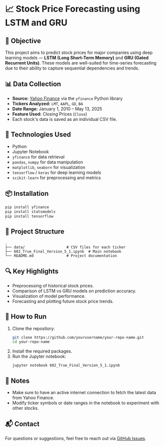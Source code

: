 # 📈 Stock Price Forecasting using LSTM and GRU

## 🧠 Objective
This project aims to predict stock prices for major companies using deep learning models — **LSTM (Long Short-Term Memory)** and **GRU (Gated Recurrent Units)**. These models are well-suited for time-series forecasting due to their ability to capture sequential dependencies and trends.

## 📊 Data Collection
- **Source:** [Yahoo Finance](https://finance.yahoo.com/) via the `yfinance` Python library  
- **Tickers Analyzed:** `LMT`, `AAPL`, `GD`, `BA`  
- **Date Range:** January 1, 2010 – May 13, 2025  
- **Feature Used:** Closing Prices (`Close`)  
- Each stock's data is saved as an individual CSV file.

## 🧰 Technologies Used
- Python
- Jupyter Notebook
- `yfinance` for data retrieval
- `pandas`, `numpy` for data manipulation
- `matplotlib`, `seaborn` for visualization
- `tensorflow` / `keras` for deep learning models
- `scikit-learn` for preprocessing and metrics

## 📦 Installation
```bash
pip install yfinance
pip install statsmodels
pip install tensorflow
```

## 📁 Project Structure
```
.
├── data/                   # CSV files for each ticker
├── 602_True_Final_Version_5_1.ipynb  # Main notebook
└── README.md               # Project documentation
```

## 🔍 Key Highlights
- Preprocessing of historical stock prices.
- Comparison of LSTM vs GRU models on prediction accuracy.
- Visualization of model performance.
- Forecasting and plotting future stock price trends.

## 🚀 How to Run
1. Clone the repository:
   ```bash
   git clone https://github.com/yourusername/your-repo-name.git
   cd your-repo-name
   ```
2. Install the required packages.
3. Run the Jupyter notebook:
   ```bash
   jupyter notebook 602_True_Final_Version_5_1.ipynb
   ```

## 📌 Notes
- Make sure to have an active internet connection to fetch the latest data from Yahoo Finance.
- Modify ticker symbols or date ranges in the notebook to experiment with other stocks.

## 📬 Contact
For questions or suggestions, feel free to reach out via [GitHub Issues](https://github.com/yourusername/your-repo-name/issues).
